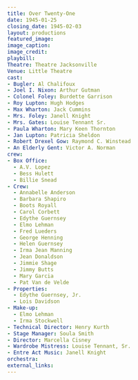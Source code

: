 ```yaml
---
title: Over Twenty-One
date: 1945-01-25
closing_date: 1945-02-03
layout: productions
featured_image:
image_caption:
image_credit:
playbill:
Theatre: Theatre Jacksonville
Venue: Little Theatre
cast:
- Bugler: Al Chalifoux
- Joel I. Nixon: Arthur Gutman
- Colonel Foley: Burdette Garrison
- Roy Lupton: Hugh Hodges
- Max Wharton: Jack Cummins
- Mrs. Foley: Janell Knight
- Mrs. Gates: Louise Tennant Sr.
- Paula Wharton: Mary Keen Thornton
- Jan Lupton: Patricia Sheldon
- Robert Drexel Gow: Raymond C. Winstead
- An Elderly Gent: Victor A. Norman
crew:
- Box Office:
  - A.V. Lopez
  - Bess Hulett
  - Billie Snead
- Crew:
  - Annabelle Anderson
  - Barbara Shapiro
  - Boots Royall
  - Carol Corbett
  - Edythe Guernsey
  - Elmo Lehman
  - Fred Lueders
  - George Henning
  - Helen Guernsey
  - Irma Jean Manning
  - Jean Donaldson
  - Jimmie Shage
  - Jimmy Butts
  - Mary Garcia
  - Pat Van de Velde
- Properties:
  - Edythe Guernsey, Jr.
  - Lois Davidson
- Make-up:
  - Elmo Lehman
  - Irma Stockwell
- Technical Director: Henry Kurth
- Stage Manager: Soula Smith
- Director: Marcella Cisney
- Wardrobe Mistress: Louise Tennant, Sr.
- Entre Act Music: Janell Knight
orchestra:
external_links:
---
```


